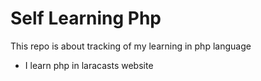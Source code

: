 # Self Learning Php
This repo is about tracking of my learning in php language
- I learn php in laracasts website
  
